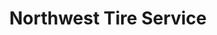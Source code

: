 ---
title: "Northwest Tire Service"
url: /bowling-green/northwest-tire-service/
shop: car repair
---